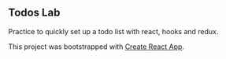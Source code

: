 ## Todos Lab

Practice to quickly set up a todo list with react, hooks and redux.

This project was bootstrapped with [Create React App](https://github.com/facebook/create-react-app).
